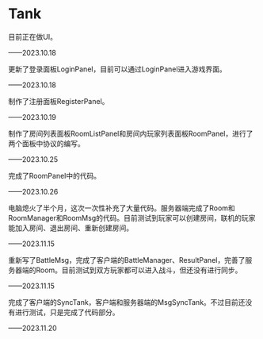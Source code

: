 # Tank

目前正在做UI。

——2023.10.18



更新了登录面板LoginPanel，目前可以通过LoginPanel进入游戏界面。

——2023.10.18



制作了注册面板RegisterPanel。

——2023.10.19



制作了房间列表面板RoomListPanel和房间内玩家列表面板RoomPanel，进行了两个面板中协议的编写。

——2023.10.25



完成了RoomPanel中的代码。

——2023.10.26



电脑熄火了半个月，这次一次性补充了大量代码。服务器端完成了Room和RoomManager和RoomMsg的代码。目前测试到玩家可以创建房间，联机的玩家能加入房间、退出房间、重新创建房间。

——2023.11.15



重新写了BattleMsg，完成了客户端的BattleManager、ResultPanel，完善了服务器端的Room。目前测试到双方玩家都可以进入战斗，但还没有进行同步。

——2023.11.15



完成了客户端的SyncTank，客户端和服务器端的MsgSyncTank。不过目前还没有进行测试，只是完成了代码部分。

——2023.11.20
